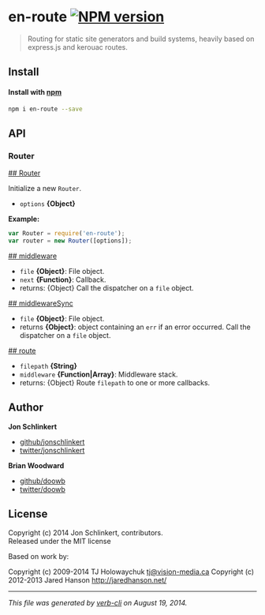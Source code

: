 # en-route [![NPM version](https://badge.fury.io/js/en-route.png)](http://badge.fury.io/js/en-route)

> Routing for static site generators and build systems, heavily based on express.js and kerouac routes.

## Install
#### Install with [npm](npmjs.org)

```bash
npm i en-route --save
```


## API
### Router

[## Router](lib/router.js#L22)

Initialize a new `Router`.

* `options` **{Object}**  

**Example:**

```js
var Router = require('en-route');
var router = new Router([options]);
```


 [## middleware](lib/router.js#L39)



* `file` **{Object}**: File object.  
* `next` **{Function}**: Callback.  
* returns: {Object}  Call the dispatcher on a `file` object.


 [## middlewareSync](lib/router.js#L54)



* `file` **{Object}**: File object.  
* returns **{Object}**: object containing an `err` if an error occurred.  Call the dispatcher on a `file` object.


 [## route](lib/router.js#L70)



* `filepath` **{String}**  
* `middleware` **{Function|Array}**: Middleware stack.  
* returns: {Object}  Route `filepath` to one or more callbacks.


## Author
 
**Jon Schlinkert**
 
+ [github/jonschlinkert](https://github.com/jonschlinkert)
+ [twitter/jonschlinkert](http://twitter.com/jonschlinkert) 
 
**Brian Woodward**
 
+ [github/doowb](https://github.com/doowb)
+ [twitter/doowb](http://twitter.com/doowb) 



## License
Copyright (c) 2014 Jon Schlinkert, contributors.  
Released under the MIT license

Based on work by:

Copyright (c) 2009-2014 TJ Holowaychuk <tj@vision-media.ca>
Copyright (c) 2012-2013 Jared Hanson <http://jaredhanson.net/>

***

_This file was generated by [verb-cli](https://github.com/assemble/verb-cli) on August 19, 2014._